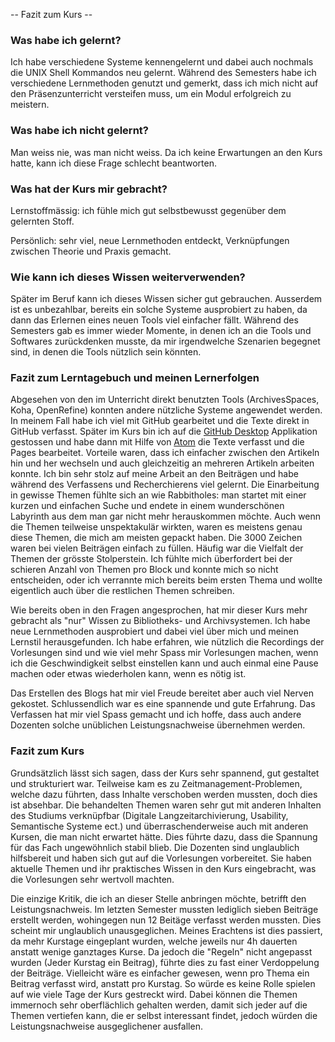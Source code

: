 -- Fazit zum Kurs --

### Was habe ich gelernt?

Ich habe verschiedene Systeme kennengelernt und dabei auch nochmals die UNIX Shell Kommandos neu gelernt. Während des Semesters habe ich verschiedene Lernmethoden genutzt und gemerkt, dass ich mich nicht auf den Präsenzunterricht versteifen muss, um ein Modul erfolgreich zu meistern.

### Was habe ich nicht gelernt?

Man weiss nie, was man nicht weiss. Da ich keine Erwartungen an den Kurs hatte, kann ich diese Frage schlecht beantworten.

### Was hat der Kurs mir gebracht?
Lernstoffmässig: ich fühle mich gut selbstbewusst gegenüber dem gelernten Stoff.

Persönlich: sehr viel, neue Lernmethoden entdeckt, Verknüpfungen zwischen Theorie und Praxis gemacht.


### Wie kann ich dieses Wissen weiterverwenden?
Später im Beruf kann ich dieses Wissen sicher gut gebrauchen. Ausserdem ist es unbezahlbar, bereits ein solche Systeme ausprobiert zu haben, da dann das Erlernen eines neuen Tools viel einfacher fällt. Während des Semesters gab es immer wieder Momente, in denen ich an die Tools und Softwares zurückdenken musste, da mir irgendwelche Szenarien begegnet sind, in denen die Tools nützlich sein könnten.

### Fazit zum Lerntagebuch und meinen Lernerfolgen
Abgesehen von den im Unterricht direkt benutzten Tools (ArchivesSpaces, Koha, OpenRefine) konnten andere nützliche Systeme angewendet werden. In meinem Fall habe ich viel mit GitHub gearbeitet und die Texte direkt in GitHub verfasst. Später im Kurs bin ich auf die [GitHub Desktop](https://desktop.github.com/) Applikation gestossen und habe dann mit Hilfe von [Atom](https://atom.io/) die Texte verfasst und die Pages bearbeitet. Vorteile waren, dass ich einfacher zwischen den Artikeln hin und her wechseln und auch gleichzeitig an mehreren Artikeln arbeiten konnte. Ich bin sehr stolz auf meine Arbeit an den Beiträgen und habe während des Verfassens und Recherchierens viel gelernt. Die Einarbeitung in gewisse Themen fühlte sich an wie Rabbitholes: man startet mit einer kurzen und einfachen Suche und endete in einem wunderschönen Labyrinth aus dem man gar nicht mehr herauskommen möchte. Auch wenn die Themen teilweise unspektakulär wirkten, waren es meistens genau diese Themen, die mich am meisten gepackt haben. Die 3000 Zeichen waren bei vielen Beiträgen einfach zu füllen. Häufig war die Vielfalt der Themen der grösste Stolperstein. Ich fühlte mich überfordert bei der schieren Anzahl von Themen pro Block und konnte mich so nicht entscheiden, oder ich verrannte mich bereits beim ersten Thema und wollte eigentlich auch über die restlichen Themen schreiben.

Wie bereits oben in den Fragen angesprochen, hat mir dieser Kurs mehr gebracht als "nur" Wissen zu Bibliotheks- und Archivsystemen. Ich habe neue Lernmethoden ausprobiert und dabei viel über mich und meinen Lernstil herausgefunden. Ich habe erfahren, wie nützlich die Recordings der Vorlesungen sind und wie viel mehr Spass mir Vorlesungen machen, wenn ich die Geschwindigkeit selbst einstellen kann und auch einmal eine Pause machen oder etwas wiederholen kann, wenn es nötig ist.

Das Erstellen des Blogs hat mir viel Freude bereitet aber auch viel Nerven gekostet. Schlussendlich war es eine spannende und gute Erfahrung. Das Verfassen hat mir viel Spass gemacht und ich hoffe, dass auch andere Dozenten solche unüblichen Leistungsnachweise übernehmen werden.


### Fazit zum Kurs

Grundsätzlich lässt sich sagen, dass der Kurs sehr spannend, gut gestaltet und strukturiert war. Teilweise kam es zu Zeitmanagement-Problemen, welche dazu führten, dass Inhalte verschoben werden mussten, doch dies ist absehbar. Die behandelten Themen waren sehr gut mit anderen Inhalten des Studiums verknüpfbar (Digitale Langzeitarchivierung, Usability, Semantische Systeme ect.) und überraschenderweise auch mit anderen Kursen, die man nicht erwartet hätte. Dies führte dazu, dass die Spannung für das Fach ungewöhnlich stabil blieb. Die Dozenten sind unglaublich hilfsbereit und haben sich gut auf die Vorlesungen vorbereitet. Sie haben aktuelle Themen und ihr praktisches Wissen in den Kurs eingebracht, was die Vorlesungen sehr wertvoll machten.

Die einzige Kritik, die ich an dieser Stelle anbringen möchte, betrifft den Leistungsnachweis. Im letzten Semester mussten lediglich sieben Beiträge erstellt werden, wohingegen nun 12 Beitäge verfasst werden mussten. Dies scheint mir unglaublich unausgeglichen. Meines Erachtens ist dies passiert, da mehr Kurstage eingeplant wurden, welche jeweils nur 4h dauerten anstatt wenige ganztages Kurse. Da jedoch die "Regeln" nicht angepasst wurden (Jeder Kurstag ein Beitrag), führte dies zu fast einer  Verdoppelung der Beiträge. Vielleicht wäre es einfacher gewesen, wenn pro Thema ein Beitrag verfasst wird, anstatt pro Kurstag. So würde es keine Rolle spielen auf wie viele Tage der Kurs gestreckt wird. Dabei können die Themen immernoch sehr oberflächlich gehalten werden, damit sich jeder auf die Themen vertiefen kann, die er selbst interessant findet, jedoch würden die Leistungsnachweise ausgeglichener ausfallen.
